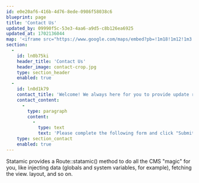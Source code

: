 ```yaml
---
id: e0e20af6-416b-4d76-8ede-0986f58038c6
blueprint: page
title: 'Contact Us'
updated_by: 09990f5c-53e3-4aa6-a9d5-c8b126ea6925
updated_at: 1702136044
map: '<iframe src="https://www.google.com/maps/embed?pb=!1m18!1m12!1m3!1d7905.452013233224!2d110.41928339084009!3d-7.818799339677827!2m3!1f0!2f0!3f0!3m2!1i1024!2i768!4f13.1!3m3!1m2!1s0x2e7a57349e183ce1%3A0xc5f84d570e4f7ed0!2sSekarsuli%2C%20Sendangtirto%2C%20Kec.%20Berbah%2C%20Kabupaten%20Sleman%2C%20Daerah%20Istimewa%20Yogyakarta!5e0!3m2!1sid!2sid!4v1694834050326!5m2!1sid!2sid" width="600" height="450" style="border:0;" allowfullscreen="" loading="lazy" referrerpolicy="no-referrer-when-downgrade"></iframe>'
section:
  -
    id: ln0b75ki
    header_title: 'Contact Us'
    header_image: contact-crop.jpg
    type: section_header
    enabled: true
  -
    id: ln0d1k79
    contact_title: 'Welcome! We always here for you to provide update rate, and answer your quotation!'
    contact_content:
      -
        type: paragraph
        content:
          -
            type: text
            text: 'Please complete the following form and click "Submit"'
    type: section_contact
    enabled: true
---
```

Statamic provides a Route::statamic() method to do all the CMS "magic" for you, like injecting data (globals and system variables, for example), fetching the view. layout, and so on.
